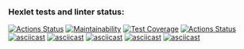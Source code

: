 ### Hexlet tests and linter status:
[![Actions Status](https://github.com/antonlipilin/frontend-project-lvl2/workflows/hexlet-check/badge.svg)](https://github.com/antonlipilin/frontend-project-lvl2/actions)
[![Maintainability](https://api.codeclimate.com/v1/badges/a99a88d28ad37a79dbf6/maintainability)](https://codeclimate.com/github/antonlipilin/DifferenceGenerator/maintainability)
[![Test Coverage](https://api.codeclimate.com/v1/badges/4903c11fe6ef37e60264/test_coverage)](https://codeclimate.com/github/antonlipilin/DifferenceGenerator/test_coverage)
[![Actions Status](https://github.com/antonlipilin/DifferenceGenerator/workflows/Tests%20and%20Linter/badge.svg)](https://github.com/antonlipilin/DifferenceGenerator/actions)
[![asciicast](https://asciinema.org/a/GEqSXpJCwGRjrgSyWSjTL0sjD.svg)](https://asciinema.org/a/GEqSXpJCwGRjrgSyWSjTL0sjD)
[![asciicast](https://asciinema.org/a/j68uLxtHC8UEz0phFzuMAzTNm.svg)](https://asciinema.org/a/j68uLxtHC8UEz0phFzuMAzTNm)
[![asciicast](https://asciinema.org/a/HP7Xa6o53pk8SisjIWr0jR8zZ.svg)](https://asciinema.org/a/HP7Xa6o53pk8SisjIWr0jR8zZ)
[![asciicast](https://asciinema.org/a/Mhcs5SOnMPaRWjNaJ4NStudV8.svg)](https://asciinema.org/a/Mhcs5SOnMPaRWjNaJ4NStudV8)
[![asciicast](https://asciinema.org/a/8nPGngDnrzwAE9ILWXecr7boa.svg)](https://asciinema.org/a/8nPGngDnrzwAE9ILWXecr7boa)
